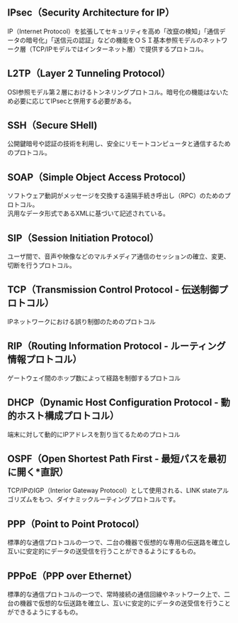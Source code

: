 ﻿## IPsec（Security Architecture for IP）



IP（Internet Protocol）を拡張してセキュリティを高め「改竄の検知」「通信データの暗号化」「送信元の認証」などの機能をＯＳＩ基本参照モデルのネットワーク層（TCP/IPモデルではインターネット層）で提供するプロトコル。



## L2TP（Layer 2 Tunneling Protocol）



OSI参照モデル第２層におけるトンネリングプロトコル。暗号化の機能はないため必要に応じてIPsecと併用する必要がある。



## SSH（Secure SHell)



公開鍵暗号や認証の技術を利用し、安全にリモートコンピュータと通信するためのプロトコル。

## SOAP（Simple Object Access Protocol）



ソフトウェア動詞がメッセージを交換する遠隔手続き呼出し（RPC）のためのプロトコル。<br>
汎用なデータ形式であるXMLに基づいて記述されている。



## SIP（Session Initiation Protocol）



ユーザ間で、音声や映像などのマルチメディア通信のセッションの確立、変更、切断を行うプロトコル。


## TCP（Transmission Control Protocol - 伝送制御プロトコル）

IPネットワークにおける誤り制御のためのプロトコル

## RIP（Routing Information Protocol - ルーティング情報プロトコル）

ゲートウェイ間のホップ数によって経路を制御するプロトコル

## DHCP（Dynamic Host Configuration Protocol - 動的ホスト構成プロトコル）

端末に対して動的にIPアドレスを割り当てるためのプロトコル

## OSPF（Open Shortest Path First - 最短パスを最初に開く*直訳）

TCP/IPのIGP（Interior Gateway Protocol）として使用される、LINK stateアルゴリズムをもつ、ダイナミックルーティングプロトコルです。

## PPP（Point to Point Protocol）

標準的な通信プロトコルの一つで、二台の機器で仮想的な専用の伝送路を確立し互いに安定的にデータの送受信を行うことができるようにするもの。

## PPPoE（PPP over Ethernet）

標準的な通信プロトコルの一つで、常時接続の通信回線やネットワーク上で、二台の機器で仮想的な伝送路を確立し、互いに安定的にデータの送受信を行うことができるようにするもの。

